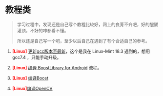 # 教程类

> 学习过程中，发现还是自己写个教程比较好，网上的良莠不齐吧，好的醍醐灌顶，不好的咋都看不懂。
> 
> 所以还是自己写一个吧，至少以后自己在遇到了有个合适自己的参考。

1.  <font color=red >**[Linux]**</font>  [更新gcc版本至最新](/Tutorials/升级gcc\g++.md)，这个是我在 Linux-Mint 18.3 遇到的，想用 gcc7.4 ，只能手动升级。

2.   <font color=red >**[Linux]**</font> [编译 BoostLibrary for Android](/Tutorials/编译Boost_for_Android.md) 流程。

3.  <font color=red >**[Linux]**</font> [编译Boost](/Tutorials/Linux编译Boost.md)

4.  <font color=red >**[Linux]**</font>[编译OpenCV](/Tutorials/Linux编译OpenCV.md)

